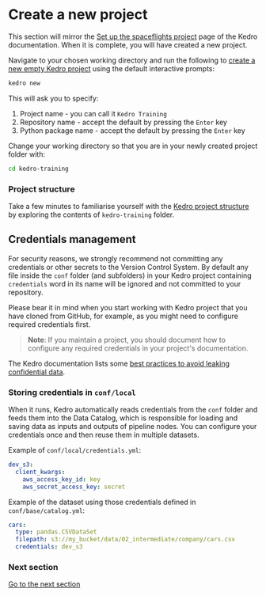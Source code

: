 # Create a new project

This section will mirror the [Set up the spaceflights project](https://kedro.readthedocs.io/en/stable/03_tutorial/02_tutorial_template.html) page of the Kedro documentation. When it is complete, you will have created a new project.

Navigate to your chosen working directory and run the following to [create a new empty Kedro project](https://kedro.readthedocs.io/en/stable/02_get_started/04_new_project.html#create-a-new-project-interactively) using the default interactive prompts:

```bash
kedro new
```

This will ask you to specify:

1. Project name - you can call it `Kedro Training`
2. Repository name - accept the default by pressing the `Enter` key
3. Python package name - accept the default by pressing the `Enter` key

Change your working directory so that you are in your newly created project folder with:

```bash
cd kedro-training
```

### Project structure
Take a few minutes to familiarise yourself with the [Kedro project structure](https://kedro.readthedocs.io/en/stable/02_get_started/05_example_project.html#project-directory-structure) by exploring the contents of `kedro-training` folder.

## Credentials management

For security reasons, we strongly recommend not committing any credentials or other secrets to the Version Control System. By default any file inside the `conf` folder (and subfolders) in your Kedro project containing `credentials` word in its name will be ignored and not committed to your repository.

Please bear it in mind when you start working with Kedro project that you have cloned from GitHub, for example, as you might need to configure required credentials first. 

>**Note**: If you maintain a project, you should document how to configure any required credentials in your project's documentation.

The Kedro documentation lists some [best practices to avoid leaking confidential data](https://kedro.readthedocs.io/en/stable/02_get_started/05_example_project.html#what-best-practice-should-i-follow-to-avoid-leaking-confidential-data).

### Storing credentials in `conf/local`

When it runs, Kedro automatically reads credentials from the `conf` folder and feeds them into the Data Catalog, which is responsible for loading and saving data as inputs and outputs of pipeline nodes. You can configure your credentials once and then reuse them in multiple datasets.

Example of `conf/local/credentials.yml`:

```yaml
dev_s3:
  client_kwargs:
    aws_access_key_id: key
    aws_secret_access_key: secret
```

Example of the dataset using those credentials defined in `conf/base/catalog.yml`:

```yaml
cars:
  type: pandas.CSVDataSet
  filepath: s3://my_bucket/data/02_intermediate/company/cars.csv
  credentials: dev_s3
```

### Next section
[Go to the next section](./03_kedro_commands.md)
